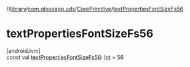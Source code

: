 //[library](../../../index.md)/[com.glovoapp.uds](../index.md)/[CorePrimitive](index.md)/[textPropertiesFontSizeFs56](text-properties-font-size-fs56.md)

# textPropertiesFontSizeFs56

[androidJvm]\
const val [textPropertiesFontSizeFs56](text-properties-font-size-fs56.md): [Int](https://kotlinlang.org/api/latest/jvm/stdlib/kotlin/-int/index.html) = 56
